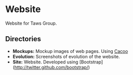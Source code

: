 Website
=======

Website for Taws Group.

Directories
-----------

* **Mockups:** Mockup images of web pages. Using [Cacoo](www.cacoo.com)
* **Evolution:** Screenshots of evolution of the website.
* **Site:** Website. Developed using [Bootstrap] (http://twitter.github.com/bootstrap/)


